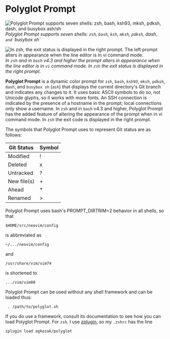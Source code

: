 # Polyglot Prompt
![Polyglot Prompt supports seven shells: zsh, bash, ksh93, mksh, pdksh, dash, and busybox ash/sh](https://github.com/agkozak/polyglot/raw/master/img/polyglot-prompt.jpg)
*Polyglot Prompt supports seven shells: `zsh`, `bash`, `ksh`, `mksh`, `pdksh`, dash`, and `busybox sh`*

![In `zsh`, the exit status is displayed in the right prompt. The left prompt alters in appearance when the line editor is in vi command mode.](https://github.com/agkozak/polyglot/raw/master/img/exit-status-and-vi-mode.jpg)
*In `zsh` and in `bash` v4.3 and higher the prompt alters in appearance when the line editor is in `vi` command mode. In `zsh` the exit status is displayed in the right prompt.*

**Polyglot Prompt** is a dynamic color prompt for `zsh`, `bash`, `ksh93`, `mksh`, `pdksh`, `dash`, and `busybox sh` (`ash`) that displays the current directory's Git branch and indicates any changes to it. It uses basic ASCII symbols to do so, not Unicode glyphs, so it works with more fonts. An SSH connection is indicated by the presence of a hostname in the prompt; local connections only show a username. In `zsh` and in `bash` v4.3 and higher, Polyglot Prompt has the added feature of altering the appearance of the prompt when in vi command mode. In `zsh` the exit code is displayed in the right prompt.

The symbols that Polyglot Prompt uses to represent Git status are as follows:

Git Status | Symbol
--- | ---
Modified | !
Deleted | x
Untracked | ?
New file(s) | +
Ahead | \*
Renamed | >

Polyglot Prompt uses bash's PROMPT_DIRTRIM=2 behavior in all shells, so that

	$HOME/src/neovim/config

is abbreviated as

	~/.../neovim/config

and

	/usr/share/vim/vim74

is shortened to

	.../vim/vim80

Polyglot Prompt can be used without any shell framework and can be loaded thus:

     . /path/to/polyglot.sh

If you do use a framework, consult its documentation to see how you can load Polyglot Prompt. For `zsh`, I use [zplugin](https://github.com/zdharma/zplugin), so my `.zshrc` has the line

    zplugin load agkozak/polyglot
